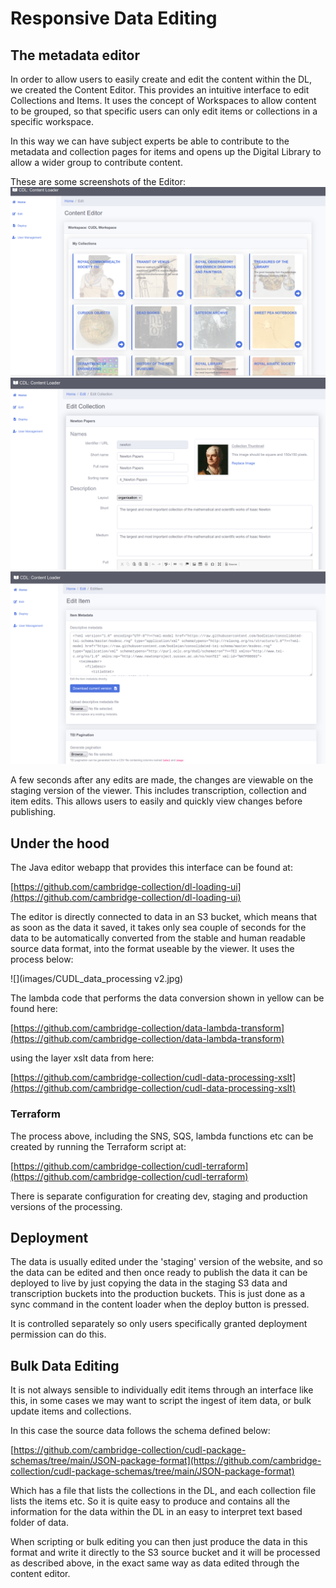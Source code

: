 # Responsive Data Editing

## The metadata editor

In order to allow users to easily create and edit the content within the DL, we created the
Content Editor.  This provides an intuitive interface to edit Collections and Items.  It uses the
concept of Workspaces to allow content to be grouped, so that 
specific users can only edit items or collections in a specific workspace.

In this way we can have subject experts be able to contribute to the metadata and collection pages for items and opens up the 
Digital Library to allow a wider group to contribute content. 

These are some screenshots of the Editor:
![](images/dl-content-loader-1.png)
![](images/dl-content-loader-2.png)
![](images/dl-content-loader-3.png)

A few seconds after any edits are made, the changes are viewable on the staging version of the viewer.  This
includes transcription, collection and item edits.  This allows users to easily and quickly view changes before publishing.

## Under the hood

The Java editor webapp that provides this interface can be found at:

[https://github.com/cambridge-collection/dl-loading-ui](https://github.com/cambridge-collection/dl-loading-ui)

The editor is directly connected to data in an S3 bucket, which means that as
soon as the data it saved, it takes only sea couple of seconds for the data to be automatically 
converted from the stable and human readable source data format, into the format useable by the viewer.
It uses the process below:

![](images/CUDL_data_processing v2.jpg)

The lambda code that performs the data conversion shown in yellow can be found here:

[https://github.com/cambridge-collection/data-lambda-transform](https://github.com/cambridge-collection/data-lambda-transform)

using the layer xslt data from here:

[https://github.com/cambridge-collection/cudl-data-processing-xslt](https://github.com/cambridge-collection/cudl-data-processing-xslt)

### Terraform
The process above, including the SNS, SQS, lambda functions etc can be created by running the Terraform script at:

[https://github.com/cambridge-collection/cudl-terraform](https://github.com/cambridge-collection/cudl-terraform)

There is separate configuration for creating dev, staging and production versions of the processing.

## Deployment 

The data is usually edited under the 'staging' version of the website, and so the data can be edited and then once 
ready to publish the data it can be deployed to live by just copying the data in the staging S3 data and transcription buckets
into the production buckets.  This is just done as a sync command in the content loader when the deploy 
button is pressed.  

It is controlled separately so only users specifically granted deployment permission can do this.

## Bulk Data Editing

It is not always sensible to individually edit items through an interface like this, in some cases we may want to 
script the ingest of item data, or bulk update items and collections.

In this case the source data follows the schema defined below:

[https://github.com/cambridge-collection/cudl-package-schemas/tree/main/JSON-package-format](https://github.com/cambridge-collection/cudl-package-schemas/tree/main/JSON-package-format)

Which has a file that lists the collections in the DL, and each collection file lists the items etc.  So it is quite easy to produce 
and contains all the information for the data within the DL in an easy to interpret text based folder of data.

When scripting or bulk editing you can then just produce the data in this format and write it directly to the S3 source bucket
and it will be processed as described above, in the exact same way as data edited through the content editor.